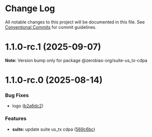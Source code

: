 # Change Log

All notable changes to this project will be documented in this file.
See [Conventional Commits](https://conventionalcommits.org) for commit guidelines.

# 1.1.0-rc.1 (2025-09-07)

**Note:** Version bump only for package @zerobias-org/suite-us_tx-cdpa





# 1.1.0-rc.0 (2025-08-14)


### Bug Fixes

* logo ([b2a6dc2](https://github.com/zerobias-org/suite/commit/b2a6dc24d528fa7a0f4ce98179d745eac29b6f5d))


### Features

* **suite:** update suite us_tx cdpa ([569c6bc](https://github.com/zerobias-org/suite/commit/569c6bc2e1eb43cac1ddc4bafd0cb94d92ee51f4))
